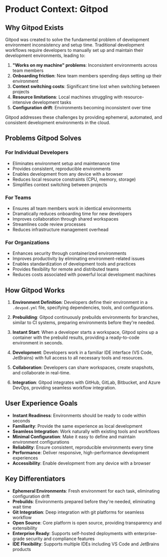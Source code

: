 # Product Context: Gitpod

## Why Gitpod Exists
Gitpod was created to solve the fundamental problem of development environment inconsistency and setup time. Traditional development workflows require developers to manually set up and maintain their development environments, leading to:

1. **"Works on my machine" problems**: Inconsistent environments across team members
2. **Onboarding friction**: New team members spending days setting up their environment
3. **Context switching costs**: Significant time lost when switching between projects
4. **Resource limitations**: Local machines struggling with resource-intensive development tasks
5. **Configuration drift**: Environments becoming inconsistent over time

Gitpod addresses these challenges by providing ephemeral, automated, and consistent development environments in the cloud.

## Problems Gitpod Solves

### For Individual Developers
- Eliminates environment setup and maintenance time
- Provides consistent, reproducible environments
- Enables development from any device with a browser
- Reduces local resource constraints (CPU, memory, storage)
- Simplifies context switching between projects

### For Teams
- Ensures all team members work in identical environments
- Dramatically reduces onboarding time for new developers
- Improves collaboration through shared workspaces
- Streamlines code review processes
- Reduces infrastructure management overhead

### For Organizations
- Enhances security through containerized environments
- Improves productivity by eliminating environment-related issues
- Enables standardization of development tools and practices
- Provides flexibility for remote and distributed teams
- Reduces costs associated with powerful local development machines

## How Gitpod Works

1. **Environment Definition**: Developers define their environment in a `.devpod.yml` file, specifying dependencies, tools, and configurations.

2. **Prebuilding**: Gitpod continuously prebuilds environments for branches, similar to CI systems, preparing environments before they're needed.

3. **Instant Start**: When a developer starts a workspace, Gitpod spins up a container with the prebuild results, providing a ready-to-code environment in seconds.

4. **Development**: Developers work in a familiar IDE interface (VS Code, JetBrains) with full access to all necessary tools and resources.

5. **Collaboration**: Developers can share workspaces, create snapshots, and collaborate in real-time.

6. **Integration**: Gitpod integrates with GitHub, GitLab, Bitbucket, and Azure DevOps, providing seamless workflow integration.

## User Experience Goals

- **Instant Readiness**: Environments should be ready to code within seconds
- **Familiarity**: Provide the same experience as local development
- **Seamless Integration**: Work naturally with existing tools and workflows
- **Minimal Configuration**: Make it easy to define and maintain environment configurations
- **Reliability**: Ensure consistent, reproducible environments every time
- **Performance**: Deliver responsive, high-performance development experiences
- **Accessibility**: Enable development from any device with a browser

## Key Differentiators

- **Ephemeral Environments**: Fresh environment for each task, eliminating configuration drift
- **Prebuilds**: Environments prepared before they're needed, eliminating wait time
- **Git Integration**: Deep integration with git platforms for seamless workflow
- **Open Source**: Core platform is open source, providing transparency and extensibility
- **Enterprise Ready**: Supports self-hosted deployments with enterprise-grade security and compliance features
- **IDE Flexibility**: Supports multiple IDEs including VS Code and JetBrains products
